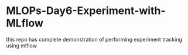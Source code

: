 # MLOPs-Day6-Experiment-with-MLflow
this repo has complete demonstration of performing experiment tracking using mlflow
